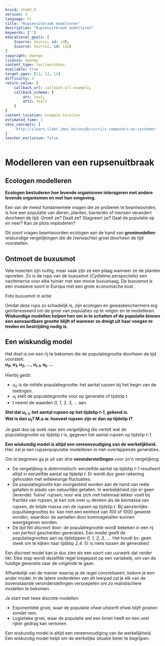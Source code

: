 ```yaml
---
hruid: stem5_0
version: 3
language: nl
title: "Rupsenuitbraak modelleren"
description: "Rupsenuitbraak modelleren"
keywords: [""]
educational_goals: [
    {source: Source, id: id}, 
    {source: Source2, id: id2}
]
copyright: dwengo
licence: dwengo
content_type: text/markdown
available: true
target_ages: [12, 13, 14]
difficulty: 3
return_value: {
    callback_url: callback-url-example,
    callback_schema: {
        att: test,
        att2: test2
    }
}
content_location: example-location
estimated_time: 1
skos_concepts: [
    'http://ilearn.ilabt.imec.be/vocab/curr1/s-computers-en-systemen'
]
teacher_exclusive: false
---
```

# Modelleren van een rupsenuitbraak

## Ecologen modelleren

**Ecologen bestuderen hoe levende organismen interageren met andere levende organismen en met hun omgeving.**<br>

Een van de meest fundamentele vragen die ze proberen te beantwoorden, is hoe een populatie van dieren, planten, bacteriën of mensen verandert doorheen de tijd. Groeit ze? Daalt ze? Stagneert ze? Gaat de populatie op en neer? Kan ze plots imploderen? 

Dit soort vragen beantwoorden ecologen aan de hand van **groeimodellen**: wiskundige vergelijkingen die de (verwachte) groei doorheen de tijd voorstellen. 

## Ontmoet de buxusmot

Vele insecten zijn nuttig, maar vaak zijn ze een plaag wanneer ze de planten opvreten. Zo is de rups van de buxusmot (*Cydalima perspectalis*) een nachtmerrie voor elke tuinier met een mooie buxushaag. De buxusmot is een invasieve soort in Europa met een grote economische kost.

Foto buxusmot in actie

Omdat deze rups zo schadelijk is, zijn ecologen en gewasbeschermers erg geïnteresseerd om de groei van populaties op te volgen en te modelleren. **Wiskundige modellen helpen hen om in te schatten of de populatie binnen een aanvaardbare grootte blijft of wanneer ze dreigt uit haar voegen te treden en bestrijding nodig is.**

## Een wiskundig model

<div class="alert alert-box alert-success">
Het doel is om een rij te bekomen die de populatiegrootte doorheen de tijd voorstelt:<br>
<align="center"><em><b>u<sub>0</sub>, u<sub>1</sub>, u<sub>2</sub>, ..., u<sub>t-1</sub>, u<sub>t</sub>, ...</b></em>

Hierbij geldt:<br>
-  <em>u<sub>0</sub></em> is de initiële populatiegrootte: het aantal rupsen bij het begin van de metingen.
-  <em>u<sub>t</sub></em> stelt de populatiegrootte voor op generatie of tijdstip <em>t</em>.
-  <em>t</em> neemt de waarden <em>0, 1, 2, 3, ...</em> aan.

<strong>Stel dat <em>u<sub>t-1</sub></em>, het aantal rupsen op het tijdstip <em>t-1</em>, gekend is.<br> Wat is dan <em>u<sub>t</sub></em>? M.a.w. hoeveel rupsen zijn er dan op tijdstip <em>t</em>?</strong>
</div>

Je gaat dus op zoek naar een vergelijking die vertelt wat de populatiegrootte op tijdstip *t* is, gegeven het aantal rupsen op tijdstip *t-1*. 

**Een wiskundig model is altijd een vereenvoudiging van de werkelijkheid.** Hier zal je een rupsenpopulatie modelleren in niet-overlappende generaties.

Om te beginnen ga je uit van drie **veronderstellingen** voor zo'n vergelijking:<br>
-  De vergelijking is *determistisch*: eenzelfde aantal op tijdstip *t-1* resulteert altijd in eenzelfde aantal op tijdstip *t*. Er wordt dus geen rekening gehouden met willekeurige fluctuaties.
-  De populatiegrootte kan voorgesteld worden aan de hand van reële getallen in plaats van natuurlijke getallen. In werkelijkheid zijn er geen (levende) 'halve' rupsen; voor wie zich niet helemaal lekker voelt bij fracties van rupsen, je kan ook over *u<sub>t</sub>* denken als de biomassa van rupsen, de totale massa van de rupsen op tijdstip *t*. Bij aanzienlijke popultaiegroottes bv. kan met een eenheid van 100 of 1000 gewerkt worden, waardoor de aantallen door kommagetallen kunnen weergegeven worden.  
-  De *tijd* tikt *discreet* door: de populatiegrootte wordt bekeken in een rij van perfect gescheiden generaties. Een model geeft de populatiegroottes aan op tijdstippen *0, 1, 2, 3, ...*. Het houdt bv. geen steek om te kijken naar tijdstip *2,4*. Er is niets tussen de generaties!

<div class="alert alert-box alert-success">
Een discreet model kan je dus zien als een soort van uurwerk dat verder tikt. Elke stap wordt dezelfde regel toegepast op een variabele, om van de huidige generatie naar de volgende te gaan. 
</div>

Afhankelijk van de manier waarop je de regel concretiseert, bekom je een ander model. 
In de latere onderdelen van dit leerpad zal je elk van de bovenstaande veronderstellingen versoepelen om zo realistischere modellen te bekomen.

Je start met twee discrete modellen:<br>
-  Exponentiële groei, waar de populatie ofwel uitsterft ofwel blijft groeien zonder rem.
-  Logistieke groei, waar de populatie wel een limiet heeft en een veel rijker gedrag kan vertonen.

<div class="alert alert-box alert-success">
Een wiskundig model is altijd een vereenvoudiging van de werkelijkheid.<br>
Een wiskundig model helpt om de werkelijke situatie beter te begrijpen.
</div>
